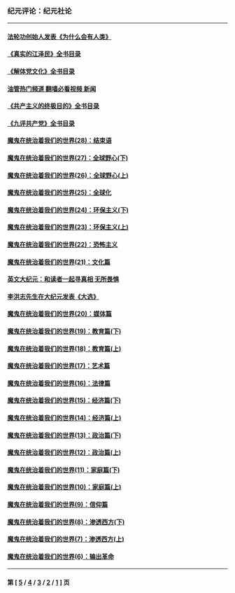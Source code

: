 ### 纪元评论：纪元社论
---
#### [法轮功创始人发表《为什么会有人类》](../../pages/nsc422/n13912117.md?02020330) 
#### [《真实的江泽民》全书目录](../../pages/nsc422/n13721399.md?02020330) 
#### [《解体党文化》全书目录](../../pages/nsc422/n13721157.md?02020330) 
#### [油管热门频道 翻墙必看视频 新闻](ok?02020330)
#### [《共产主义的终极目的》全书目录](../../pages/nsc422/n13721048.md?02020330) 
#### [《九评共产党》全书目录](../../pages/nsc422/n13708085.md?02020330) 
#### [魔鬼在统治着我们的世界(28)：结束语](../../pages/nsc422/n10936246.md?02020330) 
#### [魔鬼在统治着我们的世界(27)：全球野心(下)](../../pages/nsc422/n10928319.md?02020330) 
#### [魔鬼在统治着我们的世界(26)：全球野心(上)](../../pages/nsc422/n10900318.md?02020330) 
#### [魔鬼在统治着我们的世界(25)：全球化](../../pages/nsc422/n10788205.md?02020330) 
#### [魔鬼在统治着我们的世界(24)：环保主义(下)](../../pages/nsc422/n10695307.md?02020330) 
#### [魔鬼在统治着我们的世界(23)：环保主义(上)](../../pages/nsc422/n10688613.md?02020330) 
#### [魔鬼在统治着我们的世界(22)：恐怖主义](../../pages/nsc422/n10614727.md?02020330) 
#### [魔鬼在统治着我们的世界(21)：文化篇](../../pages/nsc422/n10597706.md?02020330) 
#### [英文大纪元：和读者一起寻真相 无所畏惧](../../pages/nsc422/n12542027.md?02020330) 
#### [李洪志先生在大纪元发表《大选》](../../pages/nsc422/n12534746.md?02020330) 
#### [魔鬼在统治着我们的世界(20)：媒体篇](../../pages/nsc422/n10586579.md?02020330) 
#### [魔鬼在统治着我们的世界(19)：教育篇(下)](../../pages/nsc422/n10564808.md?02020330) 
#### [魔鬼在统治着我们的世界(18)：教育篇(上)](../../pages/nsc422/n10526970.md?02020330) 
#### [魔鬼在统治着我们的世界(17)：艺术篇](../../pages/nsc422/n10499093.md?02020330) 
#### [魔鬼在统治着我们的世界(16)：法律篇](../../pages/nsc422/n10485969.md?02020330) 
#### [魔鬼在统治着我们的世界(15)：经济篇(下)](../../pages/nsc422/n10469975.md?02020330) 
#### [魔鬼在统治着我们的世界(14)：经济篇(上)](../../pages/nsc422/n10457370.md?02020330) 
#### [魔鬼在统治着我们的世界(13)：政治篇(下)](../../pages/nsc422/n10448270.md?02020330) 
#### [魔鬼在统治着我们的世界(12)：政治篇(上)](../../pages/nsc422/n10444576.md?02020330) 
#### [魔鬼在统治着我们的世界(11)：家庭篇(下)](../../pages/nsc422/n10440961.md?02020330) 
#### [魔鬼在统治着我们的世界(10)：家庭篇(上)](../../pages/nsc422/n10435448.md?02020330) 
#### [魔鬼在统治着我们的世界(9)：信仰篇](../../pages/nsc422/n10432159.md?02020330) 
#### [魔鬼在统治着我们的世界(8)：渗透西方(下)](../../pages/nsc422/n10429603.md?02020330) 
#### [魔鬼在统治着我们的世界(7)：渗透西方(上)](../../pages/nsc422/n10426013.md?02020330) 
#### [魔鬼在统治着我们的世界(6)：输出革命](../../pages/nsc422/n10421536.md?02020330) 

---
#### 第 [ [5](./5.md?02020330) / [4](./4.md?02020330) / [3](./3.md?02020330) / [2](./2.md?02020330) / [1](./1.md?02020330) ] 页
